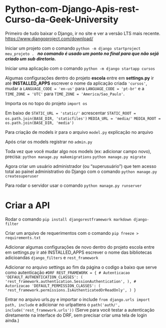 # Python-com-Django-Apis-rest-Curso-da-Geek-University

Primeiro de tudo baixar o Django, ir no site e ver a versão LTS mais recente. 
https://www.djangoproject.com/download/

Iniciar um projeto com o comando `python -m django startproject meu_projeto . `
_**no comando é usado um ponto no final para que não sejá criado um sub diretorio.**_

Iniciar uma aplicação com o comando `python -m django startapp cursos`

Algumas configurações dentro do projeto **escola** entre em **settings.py** ir até 
**INSTALLED_APPS** escrever o nome da aplicação criada `'cursos'`, 
mudar a `LANGUAGE_CODE = 'en-us'` para `LANGUAGE_CODE = 'pt-br'` e a 
`TIME_ZONE = 'UTC'` para `TIME_ZONE = 'America/Sao_Paulo'`.

Importa  os no topo do projeto `import os`

Em baixo de `STATIC_URL = 'static/'` acrescentar 
`STATIC_ROOT = os.path.join(BASE_DIR, 'staticfiles')`
`MEDIA_URL = 'media/'`
`MEDIA_ROOT = os.path.join(BASE_DIR, 'media')`

Para criação de models ir para o arquivo `model.py` explicação no arquivo

Após criar os models registrar no `admin.py` 

Toda vez que você mudar algo nos models (ex: adicionar campo novo), precisa:
`python manage.py makemigrations`
`python manage.py migrate`

Agora criar um usuário administrador (ou “superusuário”) que tem 
acesso total ao painel administrativo do Django com o 
comando `python manage.py createsuperuser`


Para rodar o servidor usar o comando `python manage.py runserver`

# Criar a API

Rodar o comando `pip install djangorestframework markdown django-filter`

Criar um arquivo de requerimentos com o comando `pip freeze > requirements.txt`

Adicionar algumas configurações de novo dentro do projeto escola 
entre em settings.py ir até INSTALLED_APPS escrever o nome das bibliotecas
adicioandas `django_filters` e `rest_framework`

Adicionar no arquivo settings ao fim da página o codigo a baixo que 
serve como autenticação
`#DRF
REST_FRAMEWORK = {
    # Autenticacao
    'DEFAULT_AUTHENTICATION_CLASSES': (
        'rest_framework.authentication.SessionAuthentication',
    ),
    # Autorizacao
    'DEFAULT_PERMISSION_CLASSES': (
        'rest_framework.permissions.IsAuthenticatedOrReadOnly',
    )
}`

Entrar no arquivo urls.py e importar o include `from django.urls import path, include`
e adicionar no urlpattens o `path('auth/', include('rest_framework.urls'))`
(Serve para você testar a autenticação diretamente na interface do DRF, sem precisar criar uma tela de login ainda.)